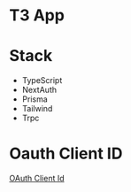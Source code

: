 # T3 App

# Stack

- TypeScript
- NextAuth
- Prisma
- Tailwind
- Trpc

# Oauth Client ID

[OAuth Client Id](https://scribehow.com/shared/Github_Workflow_Oauth_tokenin_luomiseen__7ypi0Q1RSVWZS70tlKw9Yg)
